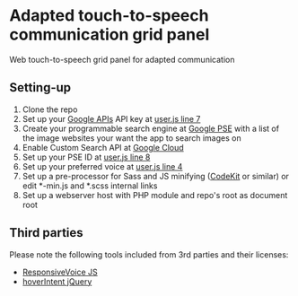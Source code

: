 # Adapted touch-to-speech communication grid panel
Web touch-to-speech grid panel for adapted communication

## Setting-up
1. Clone the repo
2. Set up your [Google APIs](https://cloud.google.com/apis) API key at [user.js line 7](https://github.com/diegotid/adapted-comgrid-web/blob/629c2a6ac15b270025b8c13fe0b0541d50291b60/user.js#L7)
3. Create your programmable search engine at [Google PSE](https://programmablesearchengine.google.com/about/) with a list of the image websites your want the app to search images on
4. Enable Custom Search API at [Google Cloud](https://console.cloud.google.com/apis/library/customsearch.googleapis.com?project=comgrid)
5. Set up your PSE ID at [user.js line 8](https://github.com/diegotid/adapted-comgrid-web/blob/629c2a6ac15b270025b8c13fe0b0541d50291b60/user.js#L8)
6. Set up your preferred voice at [user.js line 4](https://github.com/diegotid/adapted-comgrid-web/blob/629c2a6ac15b270025b8c13fe0b0541d50291b60/user.js#L4)
7. Set up a pre-processor for Sass and JS minifying ([CodeKit](https://codekitapp.com/) or similar) or edit *-min.js and *.scss internal links
8. Set up a webserver host with PHP module and repo's root as document root

## Third parties
Please note the following tools included from 3rd parties and their licenses:
* [ResponsiveVoice JS](http://responsivevoice.org/license)
* [hoverIntent jQuery](http://cherne.net/brian/resources/jquery.hoverIntent.html)
